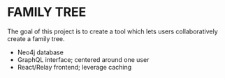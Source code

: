 # FAMILY TREE

The goal of this project is to create a tool which lets users
collaboratively create a family tree.

- Neo4j database
- GraphQL interface; centered around one user
- React/Relay frontend; leverage caching


